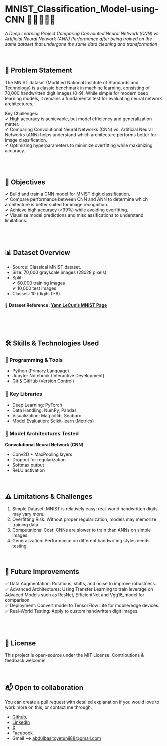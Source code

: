 # MNIST_Classification_Model-using-CNN 🤖🧠🇦🇮👾
_A Deep Learning Project Comparing Convoluted Neural Network (CNN) vs. Artificial Neural Network (ANN) Performance after being trained on the same dataset that undergone the same data cleaning and transformation_
<br><br><br>

## 📌 Problem Statement
The MNIST dataset (Modified National Institute of Standards and Technology) is a classic benchmark in machine learning, consisting of 70,000 handwritten digit images (0-9). While simple for modern deep learning models, it remains a fundamental test for evaluating neural network architectures.

Key Challenges: <br>
✔ High accuracy is achievable, but model efficiency and generalization matter.<br>
✔ Comparing Convolutional Neural Networks (CNN) vs. Artificial Neural Networks (ANN) helps understand which architecture performs better for image classification. <br>
✔ Optimizing hyperparameters to minimize overfitting while maximizing accuracy.<br>
<br><br><br>
## 🎯 Objectives
✔ Build and train a CNN model for MNIST digit classification.<br>
✔ Compare performance between CNN and ANN to determine which architecture is better suited for image recognition.<br>
✔ Achieve high accuracy (>99%) while avoiding overfitting.<br>
✔ Visualize model predictions and misclassifications to understand limitations.<br>
<br><br><br>

## 📊 Dataset Overview
- Source: Classical MNIST dataset.
- Size: 70,000 grayscale images (28x28 pixels).
- Split: <br>
   ✔ 60,000 training images<br>
   ✔ 10,000 test images<br>
- Classes: 10 (digits 0-9). <br>
#### 🔗 Dataset Reference: [Yann LeCun’s MNIST Page](http://yann.lecun.com/exdb/mnist/train-images-idx3-ubyte.gz)
<br><br><br>

## 🛠 Skills & Technologies Used
### 📌 Programming & Tools
- Python (Primary Language)
- Jupyter Notebook (Interactive Development)
- Git & GitHub (Version Control)

### 📌 Key Libraries
- Deep Learning:	PyTorch
- Data Handling:	NumPy, Pandas
- Visualization:	Matplotlib, Seaborn
- Model Evaluation:	Scikit-learn (Metrics)
### 📌 Model Architectures Tested
 **Convolutional Neural Network (CNN)**
- Conv2D + MaxPooling layers
- Dropout for regularization
- Softmax output
- ReLU activation
<br><br><br>

## ⚠ Limitations & Challenges
1. Simple Dataset: MNIST is relatively easy; real-world handwritten digits may vary more.
2. Overfitting Risk: Without proper regularization, models may memorize training data.
3. Computational Cost: CNNs are slower to train than ANNs on simple images.
4. Generalization: Performance on different handwriting styles needs testing.
<br><br><br>

## 🚀 Future Improvements
✅ Data Augmentation: Rotations, shifts, and noise to improve robustness.<br>
✅ Advanced Architectures: Using Transfer Learning to train leverage on Advaced Models such as ResNet, EfficientNet and Vgg16_model for comparison.<br>
✅ Deployment: Convert model to TensorFlow Lite for mobile/edge devices.<br>
✅ Real-World Testing: Apply to custom handwritten digit images.<br>
<br><br><br>

## 📜 License
This project is open-source under the MIT License. Contributions & feedback welcome!
<br><br><br>

 
 ## 📬 Open to collaboration
 You can  create a pull request with detailed explanation if you would love to work more on this, or contact me through:
 - [Github](https://www.github.com/Abdulbasit4422).
 - [LinkedIn](https://www.linkedin.com/in/oyetunjiabdulbasitoyebamiji)
 - [X](https://mobile.x.com/Abdulbasitoyeb1)
 - [Facebook](https://www.facebook.com/abdulbasit.oyetunji?mibextid=ZbWKwL)
 - Gmail --> abdulbasitoyetunji88@gmail.com






